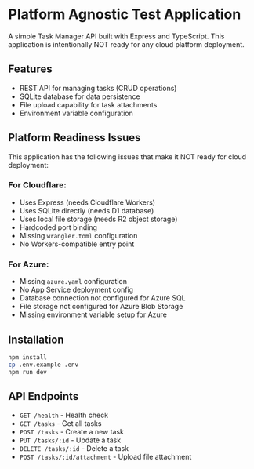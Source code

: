 # Platform Agnostic Test Application

A simple Task Manager API built with Express and TypeScript. This application is intentionally NOT ready for any cloud platform deployment.

## Features

- REST API for managing tasks (CRUD operations)
- SQLite database for data persistence
- File upload capability for task attachments
- Environment variable configuration

## Platform Readiness Issues

This application has the following issues that make it NOT ready for cloud deployment:

### For Cloudflare:
- Uses Express (needs Cloudflare Workers)
- Uses SQLite directly (needs D1 database)
- Uses local file storage (needs R2 object storage)
- Hardcoded port binding
- Missing `wrangler.toml` configuration
- No Workers-compatible entry point

### For Azure:
- Missing `azure.yaml` configuration
- No App Service deployment config
- Database connection not configured for Azure SQL
- File storage not configured for Azure Blob Storage
- Missing environment variable setup for Azure

## Installation

```bash
npm install
cp .env.example .env
npm run dev
```

## API Endpoints

- `GET /health` - Health check
- `GET /tasks` - Get all tasks
- `POST /tasks` - Create a new task
- `PUT /tasks/:id` - Update a task
- `DELETE /tasks/:id` - Delete a task
- `POST /tasks/:id/attachment` - Upload file attachment
